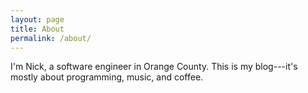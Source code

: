 ```yaml
---
layout: page
title: About
permalink: /about/
---
```

I'm Nick, a software engineer in Orange County. This is my blog---it's mostly about programming, music, and coffee.

